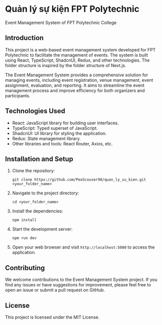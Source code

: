 # Quản lý sự kiện FPT Polytechnic

Event Management System of FPT Polytechnic College

## Introduction

This project is a web-based event management system developed for FPT Polytechnic to facilitate the management of events. The system is built using React, TypeScript, ShadcnUI, Redux, and other technologies. The folder structure is inspired by the folder structure of Next.js.

The Event Management System provides a comprehensive solution for managing events, including event registration, venue management, event assignment, evaluation, and reporting. It aims to streamline the event management process and improve efficiency for both organizers and participants.

## Technologies Used

-  React: JavaScript library for building user interfaces.
-  TypeScript: Typed superset of JavaScript.
-  ShadcnUI: UI library for styling the application.
-  Redux: State management library.
-  Other libraries and tools: React Router, Axios, etc.

## Installation and Setup

1. Clone the repository:

   ```
   git clone https://github.com/PeoScouser98/quan_ly_su_kien.git <your_folder_name>
   ```

2. Navigate to the project directory:

   ```
   cd <your_folder_name>
   ```

3. Install the dependencies:

   ```
   npm install
   ```

4. Start the development server:

   ```
   npm run dev
   ```

5. Open your web browser and visit `http://localhost:5000` to access the application.

## Contributing

We welcome contributions to the Event Management System project. If you find any issues or have suggestions for improvement, please feel free to open an issue or submit a pull request on GitHub.

## License

This project is licensed under the MIT License.
